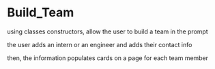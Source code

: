 # Build_Team
using classes constructors, allow the user to build a team in the prompt

the user adds an intern or an engineer and adds their contact info

then, the information populates cards on a page for each team member
